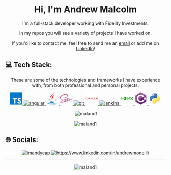 <h1 align="center">Hi, I'm Andrew Malcolm</h1>

<p align="center">I'm a full-stack developer working with Fidelity Investments. </p>

<p align="center">In my repos you will see a variety of projects I have worked on. </p>

<p align="center">If you'd like to contact me, feel free to send me an <a href="mailto:mramjon@gmail.com">email</a> or add me on <a href="https://www.linkedin.com/in/andrewmoneill/">LinkedIn</a>!</p>


## 💻 Tech Stack:
<p align="center"> These are some of the technologies and frameworks I have experience with, from both professional and personal projects.</p>
<p align="center">
<a href="https://www.typescriptlang.org/" target="_blank" rel="noreferrer"> <img src="https://raw.githubusercontent.com/devicons/devicon/master/icons/typescript/typescript-original.svg" alt="typescript" width="40" height="40"/> </a>
<a href="https://angular.io" target="_blank" rel="noreferrer"> <img src="https://angular.io/assets/images/logos/angular/angular.svg" alt="angular" width="40" height="40"/> </a> 
<a href="https://www.java.com" target="_blank" rel="noreferrer"> <img src="https://raw.githubusercontent.com/devicons/devicon/master/icons/java/java-original.svg" alt="java" width="40" height="40"/> </a>
<a href="https://sass-lang.com" target="_blank" rel="noreferrer"> <img src="https://raw.githubusercontent.com/devicons/devicon/master/icons/sass/sass-original.svg" alt="sass" width="40" height="40"/> </a>
<a href="https://git-scm.com/" target="_blank" rel="noreferrer"> <img src="https://www.vectorlogo.zone/logos/git-scm/git-scm-icon.svg" alt="git" width="40" height="40"/> </a>
<a href="https://www.oracle.com/database/technologies/" target="_blank" rel="noreferrer"> <img src="https://raw.githubusercontent.com/devicons/devicon/master/icons/oracle/oracle-original.svg" alt="oracle" width="40" height="40"/> </a>  
<a href="https://www.jenkins.io" target="_blank" rel="noreferrer"> <img src="https://www.vectorlogo.zone/logos/jenkins/jenkins-icon.svg" alt="jenkins" width="40" height="40"/> </a> 
<a href="https://www.nginx.com" target="_blank" rel="noreferrer"> <img src="https://raw.githubusercontent.com/devicons/devicon/master/icons/nginx/nginx-original.svg" alt="nginx" width="40" height="40"/> </a>  
<a href="https://learn.microsoft.com/en-us/dotnet/csharp/" target="_blank" rel="noreferrer"> <img src="https://raw.githubusercontent.com/devicons/devicon/master/icons/csharp/csharp-original.svg" alt="csharp" width="40" height="40"/> </a>
<a href="https://www.python.org" target="_blank" rel="noreferrer"> <img src="https://raw.githubusercontent.com/devicons/devicon/master/icons/python/python-original.svg" alt="python" width="40" height="40"/> </a></p>

<p align="center">&nbsp;<img align="center" src="https://github-readme-stats.vercel.app/api?username=maland1&show_icons=true&theme=tokyonight&title_color=ffc0ad&text_color=fffffe&bg_color=55423d&locale=en" alt="maland1" /></p>

<p align="center"><img align="center" src="https://github-readme-stats.vercel.app/api/top-langs?username=maland1&show_icons=true&theme=merko&title_color=ffc0ad&text_color=fffffe&bg_color=55423d&locale=en&layout=compact" alt="maland1" /></p>



## 🌐 Socials:
<p align="center">
<a href="https://twitter.com/imandycap" target="blank"><img align="center" src="https://raw.githubusercontent.com/rahuldkjain/github-profile-readme-generator/master/src/images/icons/Social/twitter.svg" alt="imandycap" height="30" width="40" /></a>
<a href="https://www.linkedin.com/in/andrewmoneill/" target="blank"><img align="center" src="https://raw.githubusercontent.com/rahuldkjain/github-profile-readme-generator/master/src/images/icons/Social/linked-in-alt.svg" alt="https://www.linkedin.com/in/andrewmoneill/" height="30" width="40" /></a>
</p>

---

<p align="center"> <img src="https://komarev.com/ghpvc/?username=maland1&label=Profile%20views&color=0e75b6&style=flat-square" alt="maland1" /> </p>
